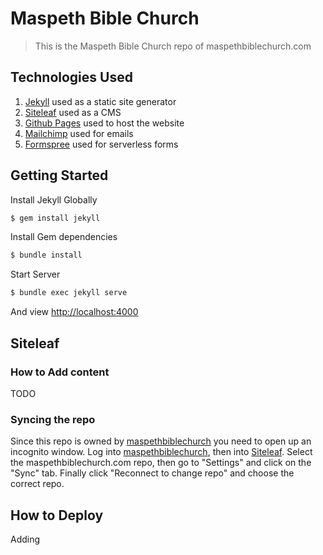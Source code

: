 # Maspeth Bible Church

> This is the Maspeth Bible Church repo of maspethbiblechurch.com

## Technologies Used

1. [Jekyll](https://jekyllrb.com/) used as a static site generator
2. [Siteleaf](https://www.siteleaf.com/) used as a CMS
3. [Github Pages](https://pages.github.com/) used to host the website
4. [Mailchimp](https://mailchimp.com/) used for emails
5. [Formspree](https://formspree.io/) used for serverless forms

## Getting Started

Install Jekyll Globally

```bash
$ gem install jekyll
```

Install Gem dependencies

```bash
$ bundle install
```

Start Server

```bash
$ bundle exec jekyll serve
```

And view [http://localhost:4000](http://127.0.0.1:4000)

## Siteleaf

### How to Add content

TODO

### Syncing the repo

Since this repo is owned by [maspethbiblechurch](https://github.com/maspethbiblechurch) you need to open up an incognito window. Log into [maspethbiblechurch](https://github.com/maspethbiblechurch), then into [Siteleaf](https://www.siteleaf.com/). Select the maspethbiblechurch.com repo, then go to "Settings" and click on the "Sync" tab. Finally click "Reconnect to change repo" and choose the correct repo.

## How to Deploy

Adding
